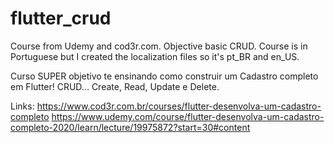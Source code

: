 # flutter_crud

Course from Udemy and cod3r.com. Objective basic CRUD. Course is in Portuguese but I created the
localization files so it's pt_BR and en_US.

Curso SUPER objetivo te ensinando como construir um Cadastro completo em Flutter! CRUD... Create,
Read, Update e Delete.

Links:
https://www.cod3r.com.br/courses/flutter-desenvolva-um-cadastro-completo
https://www.udemy.com/course/flutter-desenvolva-um-cadastro-completo-2020/learn/lecture/19975872?start=30#content